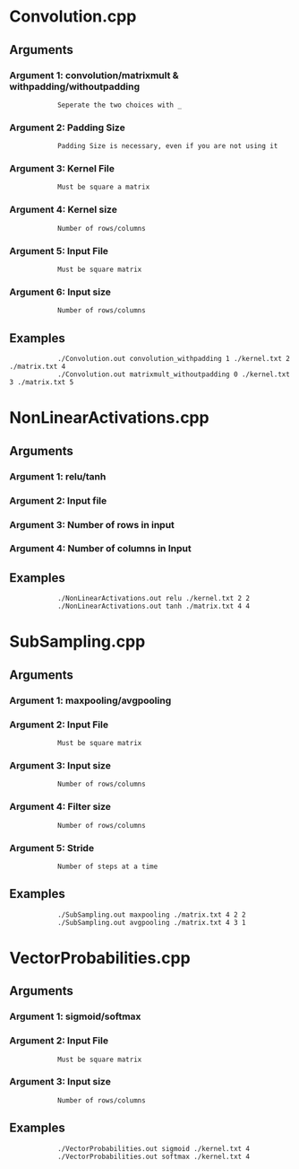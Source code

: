 # Convolution.cpp

## Arguments
### Argument 1: convolution/matrixmult & withpadding/withoutpadding
                Seperate the two choices with _
### Argument 2: Padding Size
                Padding Size is necessary, even if you are not using it
### Argument 3: Kernel File
                Must be square a matrix
### Argument 4: Kernel size
                Number of rows/columns
### Argument 5: Input File
                Must be square matrix
### Argument 6: Input size
                Number of rows/columns

## Examples
                ./Convolution.out convolution_withpadding 1 ./kernel.txt 2 ./matrix.txt 4
                ./Convolution.out matrixmult_withoutpadding 0 ./kernel.txt 3 ./matrix.txt 5

# NonLinearActivations.cpp

## Arguments
### Argument 1: relu/tanh
### Argument 2: Input file
### Argument 3: Number of rows in input
### Argument 4: Number of columns in Input

## Examples
                ./NonLinearActivations.out relu ./kernel.txt 2 2
                ./NonLinearActivations.out tanh ./matrix.txt 4 4

# SubSampling.cpp

## Arguments
### Argument 1: maxpooling/avgpooling
### Argument 2: Input File
                Must be square matrix
### Argument 3: Input size
                Number of rows/columns
### Argument 4: Filter size
                Number of rows/columns
### Argument 5: Stride
                Number of steps at a time

## Examples
                ./SubSampling.out maxpooling ./matrix.txt 4 2 2
                ./SubSampling.out avgpooling ./matrix.txt 4 3 1

# VectorProbabilities.cpp

## Arguments
### Argument 1: sigmoid/softmax
### Argument 2: Input File
                Must be square matrix
### Argument 3: Input size
                Number of rows/columns

## Examples
                ./VectorProbabilities.out sigmoid ./kernel.txt 4
                ./VectorProbabilities.out softmax ./kernel.txt 4
